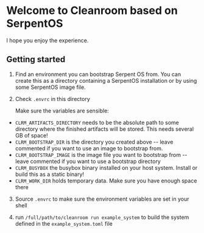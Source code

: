 # Welcome to Cleanroom based on SerpentOS

I hope you enjoy the experience.

## Getting started

1. Find an environment you can bootstrap Serpent OS from. You can create this
   as a directory containing a SerpentOS installation or by using some
   SerpentOS image file.

2. Check `.envrc` in this directory

   Make sure the variables are sensible:

- `CLRM_ARTIFACTS_DIRECTORY` needs to be the absolute path to some directory
  where the finished artifacts will be stored. This needs several GB of
  space!
- `CLRM_BOOTSTRAP_DIR` is the directory you created above -- leave commented
  if you want to use an image to bootstrap from.
- `CLRM_BOOTSTRAP_IMAGE` is the image file you want to bootstrap from --
  leave commented if you want to use a bootstrap directory
- `CLRM_BUSYBOX` the busybox binary installed on your host system. Install
  or build this as a static binary!
- `CLRM_WORK_DIR` holds temporary data. Make sure you have enough space there

3. Source `.envrc` to make sure the environment variables are set in your shell

4. run `/full/path/to/cleanroom run example_system` to build the system defined
   in the `example_system.toml` file
